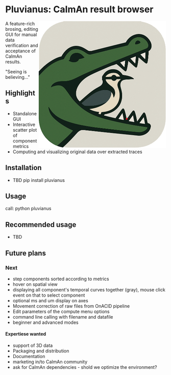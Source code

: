 # Pluvianus: CaImAn result browser
<img src="https://github.com/katonage/pluvianus/blob/main/pluvianus%20image.png" width="400" align="right">
A feature-rich brosing, editing GUI for manual data verification and acceptance of CaImAn results.

"Seeing is believing..."

## Highlights
* Standalone GUI
* Interactive scatter plot of component metrics
* Computing and visualizing original data over extracted traces

## Installation
* TBD
pip install pluvianus

## Usage
call:
   python pluvianus
## Recommended usage
* TBD

## Future plans


### Next
* step components sorted according to metrics
* hover on spatial view
* displaying all component's temporal curves together (gray), mouse click event on that to select component
* optional ms and um display on axes
* Movement correction of raw files from OnACID pipeline
* Edit parameters of the compute menu options
* command line calling with filename and datafile
* beginner and advanced modes


#### Expertiese wanted
* support of 3D data
* Packaging and distribution
* Documentation
* marketing in/to CaImAn community
* ask for CaImAn dependencies - shold we optimize the environment?
